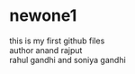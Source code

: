 # newone1
this is my first github files
<br>
author anand rajput
<br>
rahul gandhi and soniya gandhi

